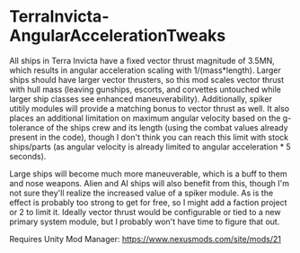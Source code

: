# TerraInvicta-AngularAccelerationTweaks

All ships in Terra Invicta have a fixed vector thrust magnitude of 3.5MN, which results in angular acceleration scaling with 1/(mass*length). Larger ships should have larger vector thrusters, so this mod scales vector thrust with hull mass (leaving gunships, escorts, and corvettes untouched while larger ship classes see enhanced maneuverability). Additionally, spiker utitily modules will provide a matching bonus to vector thrust as well. It also places an additional limitation on maximum angular velocity based on the g-tolerance of the ships crew and its length (using the combat values already present in the code), though I don't think you can reach this limit with stock ships/parts (as angular velocity is already limited to angular acceleration * 5 seconds).

Large ships will become much more maneuverable, which is a buff to them and nose weapons. Alien and AI ships will also benefit from this, though I'm not sure they'll realize the increased value of a spiker module. As is the effect is probably too strong to get for free, so I might add a faction project or 2 to limit it. Ideally vector thrust would be configurable or tied to a new primary system module, but I probably won't have time to figure that out.

Requires Unity Mod Manager: https://www.nexusmods.com/site/mods/21
